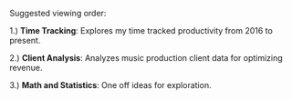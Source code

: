 Suggested viewing order:

1.) **Time Tracking**: Explores my time tracked productivity from 2016 to present.   

2.) **Client Analysis**: Analyzes music production client data for optimizing revenue.   

3.) **Math and Statistics**: One off ideas for exploration. 